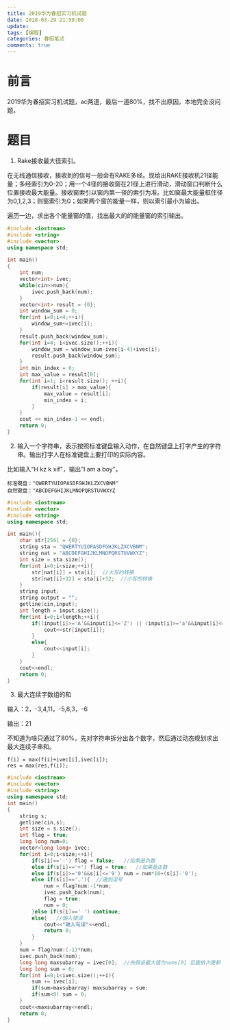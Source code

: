 ```yaml
---
title: 2019华为春招实习机试题
date: 2018-03-29 21:59:00
update: 
tags: [编程]
categories: 春招笔试
comments: true
---
```


# 前言

2019华为春招实习机试题，ac两道，最后一道80%，找不出原因，本地完全没问题。

<!--more-->


# 题目

1. Rake接收最大径索引。

在无线通信接收，接收到的信号一般会有RAKE多经。现给出RAKE接收机21径能量；多经索引为0-20；用一个4径的接收窗在21径上进行滑动，滑动窗口判断什么位置接收最大能量。接收窗索引以窗内第一径的索引为准。比如窗最大能量框住径为0,1,2,3；则窗索引为0；如果两个窗的能量一样，则以索引最小为输出。

遍历一边，求出各个能量窗的值，找出最大的的能量窗的索引输出。

```C++
#include <iostream>
#include <string>
#include <vector>
using namespace std;

int main()
{
    int num;
    vector<int> ivec;
    while(cin>>num){
        ivec.push_back(num);
    }
    vector<int> result = {0};
    int window_sum = 0;
    for(int i=0;i<4;++i){
        window_sum+=ivec[i];
    }
    result.push_back(window_sum);
    for(int i=4; i<ivec.size();++i){
        window_sum = window_sum-ivec[i-4]+ivec[i];
        result.push_back(window_sum);
    }
    int min_index = 0;
    int max_value = result[0];
    for(int i=1; i<result.size(); ++i){
        if(result[i] > max_value){
            max_value = result[i];
            min_index = i;
        }
    }
    cout << min_index-1 << endl;
    return 0;
}
```

2. 输入一个字符串，表示按照标准键盘输入动作，在自然键盘上打字产生的字符串。输出打字人在标准键盘上要打印的实际内容。

比如输入“H kz k xif"，输出”I am a boy"。

    标准键盘："QWERTYUIOPASDFGHJKLZXCVBNM"
    自然键盘："ABCDEFGHIJKLMNOPQRSTUVWXYZ

```C++
#include <iostream>
#include <vector>
#include <string>
using namespace std;

int main(){
    char str[256] = {0};
    string sta = "QWERTYUIOPASDFGHJKLZXCVBNM";
    string nat = "ABCDEFGHIJKLMNOPQRSTUVWXYZ";
    int size = sta.size();
    for(int i=0;i<size;++i){
        str[nat[i]] = sta[i];  //大写的转换
        str[nat[i]+32] = sta[i]+32;  //小写的转换
    }
    string input;
    string output = "";
    getline(cin,input);
    int length = input.size();
    for(int i=0;i<length;++i){
        if((input[i]>='A'&&input[i]<='Z') || (input[i]>='a'&&input[i]<='z')){
            cout<<str[input[i]];
        }
        else{
            cout<<input[i];
        }
    }
    cout<<endl;
    return 0;
}
```

3. 最大连续字数组的和

输入：2，-3,4,11，-5,8,3，-6

输出：21

不知道为啥只通过了80%，先对字符串拆分出各个数字，然后通过动态规划求出最大连续子串和。

    f(i) = max(f(i)+ivec[i],ivec[i]);
    res = max(res,f(i));

```C++
#include <iostream>
#include <vector>
#include <string>
using namespace std;
int main()
{
    string s;
    getline(cin,s);
    int size = s.size();
    int flag = true;
    long long num=0;
    vector<long long> ivec;
    for(int i=0;i<size;++i){
        if(s[i]=='-') flag = false;   //如果是负数
        else if(s[i]=='+') flag = true;   //如果是正数
        else if(s[i]>='0'&&s[i]<='9') num = num*10+(s[i]-'0');
        else if(s[i]==','){  //遇到逗号
            num = flag?num:-1*num;
            ivec.push_back(num);
            flag = true;
            num = 0;
        }else if(s[i]==' ') continue;
        else{   //输入错误
            cout<<"输入有误"<<endl;
            return 0;
        }
    }
    num = flag?num:(-1)*num;
    ivec.push_back(num);
    long long maxsubarray = ivec[0];  //先假设最大值为nums[0] 后面依次更新
    long long sum = 0;
    for(int i=0;i<ivec.size();++i){
        sum += ivec[i];
        if(sum>maxsubarray) maxsubarray = sum;
        if(sum<0) sum = 0;
    }
    cout<<maxsubarray<<endl;
    return 0;
}
```